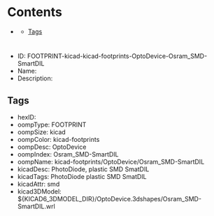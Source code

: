 



Contents
========

* [](#)
	* [Tags](#tags)

# 

- ID: FOOTPRINT-kicad-kicad-footprints-OptoDevice-Osram_SMD-SmartDIL
- Name: 
- Description: 

## Tags

- hexID: 
- oompType: FOOTPRINT
- oompSize: kicad
- oompColor: kicad-footprints
- oompDesc: OptoDevice
- oompIndex: Osram_SMD-SmartDIL
- oompName: kicad-footprints/OptoDevice/Osram_SMD-SmartDIL
- kicadDesc: PhotoDiode, plastic SMD SmatDIL
- kicadTags: PhotoDiode plastic SMD SmatDIL
- kicadAttr: smd
- kicad3DModel: ${KICAD6_3DMODEL_DIR}/OptoDevice.3dshapes/Osram_SMD-SmartDIL.wrl
